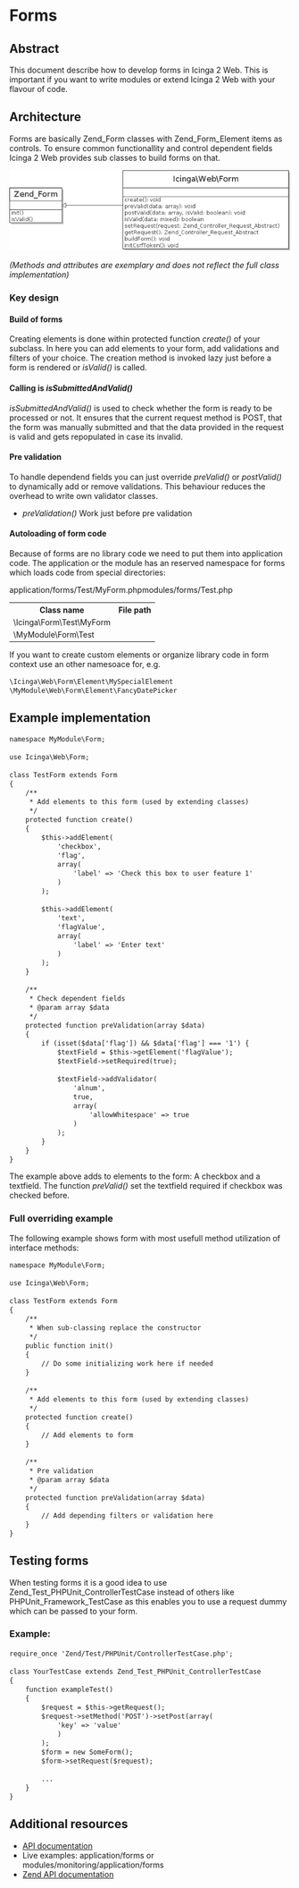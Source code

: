 # Forms

## Abstract

This document describe how to develop forms in Icinga 2 Web. This is important
if you want to write modules or extend Icinga 2 Web with your flavour of code.

## Architecture

Forms are basically Zend_Form classes with Zend_Form_Element items as controls.
To ensure common functionallity and control dependent fields Icinga 2 Web
provides sub classes to build forms on that.

![Basic form design][form1]

*(Methods and attributes are exemplary and does not reflect the full class implementation)*

### Key design

#### Build of forms

Creating elements is done within protected function *create()* of your subclass.
In here you can add elements to your form, add validations and filters of your
choice. The creation method is invoked lazy just before a form is rendered or
*isValid()* is called.

#### Calling is *isSubmittedAndValid()*

*isSubmittedAndValid()* is used to check whether the form is ready to be processed or not.
It ensures that the current request method is POST, that the form was manually submitted
and that the data provided in the request is valid and gets repopulated in case its invalid.

#### Pre validation

To handle dependend fields you can just override *preValid()* or *postValid()*
to dynamically add or remove validations. This behaviour reduces the overhead
to write own validator classes.

* *preValidation()* Work just before pre validation

#### Autoloading of form code

Because of forms are no library code we need to put them into application code.
The application or the module has an reserved namespace for forms which loads
code from special directories:

<p></p>

<table>
    <tr>
        <th>Class name</th>
        <th>File path</tg>
    </tr>
    <tr>
        <td>\Icinga\Form\Test\MyForm</td>
        </td>application/forms/Test/MyForm.php</td>
    </tr>
    <tr>
        <td>\MyModule\Form\Test</td>
        </td>modules/forms/Test.php</td>
    </tr>
</table>

If you want to create custom elements or organize library code in form context
use an other namesoace for, e.g.

```
\Icinga\Web\Form\Element\MySpecialElement
\MyModule\Web\Form\Element\FancyDatePicker
```

## Example implementation


    namespace MyModule\Form;

    use Icinga\Web\Form;

    class TestForm extends Form
    {
        /**
         * Add elements to this form (used by extending classes)
         */
        protected function create()
        {
            $this->addElement(
                'checkbox',
                'flag',
                array(
                    'label' => 'Check this box to user feature 1'
                )
            );

            $this->addElement(
                'text',
                'flagValue',
                array(
                    'label' => 'Enter text'
                )
            );
        }

        /**
         * Check dependent fields
         * @param array $data
         */
        protected function preValidation(array $data)
        {
            if (isset($data['flag']) && $data['flag'] === '1') {
                $textField = $this->getElement('flagValue');
                $textField->setRequired(true);

                $textField->addValidator(
                    'alnum',
                    true,
                    array(
                        'allowWhitespace' => true
                    )
                );
            }
        }
    }

The example above adds to elements to the form: A checkbox and a textfield.
The function *preValid()* set the textfield required if checkbox was
checked before.

### Full overriding example

The following example shows form with most usefull method utilization of
interface methods:

    namespace MyModule\Form;

    use Icinga\Web\Form;

    class TestForm extends Form
    {
        /**
         * When sub-classing replace the constructor
         */
        public function init()
        {
            // Do some initializing work here if needed
        }

        /**
         * Add elements to this form (used by extending classes)
         */
        protected function create()
        {
            // Add elements to form
        }

        /**
         * Pre validation
         * @param array $data
         */
        protected function preValidation(array $data)
        {
            // Add depending filters or validation here
        }
    }

## Testing forms

When testing forms it is a good idea to use Zend_Test_PHPUnit_ControllerTestCase
instead of others like PHPUnit_Framework_TestCase as this enables you to use a
request dummy which can be passed to your form.

### Example:

    require_once 'Zend/Test/PHPUnit/ControllerTestCase.php';

    class YourTestCase extends Zend_Test_PHPUnit_ControllerTestCase
    {
        function exampleTest()
        {
            $request = $this->getRequest();
            $request->setMethod('POST')->setPost(array(
                'key' => 'value'
                )
            );
            $form = new SomeForm();
            $form->setRequest($request);

            ...
        }
    }

## Additional resources

* [API documentation](http://build.icinga.org/jenkins/view/icinga2-web/job/icinga2web-development/javadoc/?)
* Live examples: application/forms or modules/monitoring/application/forms
* [Zend API documentation](http://framework.zend.com/apidoc/1.10/_Form.html#Zend_Form)


[form1]: res/Form.png